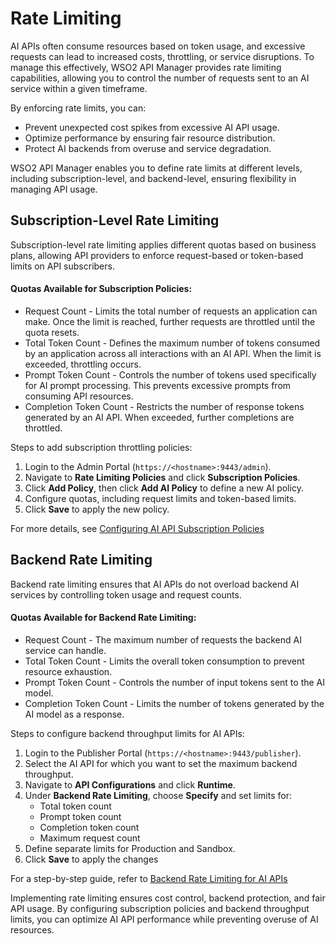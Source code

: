# Rate Limiting

AI APIs often consume resources based on token usage, and excessive requests can lead to increased costs, throttling, or service disruptions. To manage this effectively, WSO2 API Manager provides rate limiting capabilities, allowing you to control the number of requests sent to an AI service within a given timeframe.

By enforcing rate limits, you can:

- Prevent unexpected cost spikes from excessive AI API usage.
- Optimize performance by ensuring fair resource distribution.
- Protect AI backends from overuse and service degradation.

WSO2 API Manager enables you to define rate limits at different levels, including subscription-level, and backend-level, ensuring flexibility in managing API usage.

## Subscription-Level Rate Limiting

Subscription-level rate limiting applies different quotas based on business plans, allowing API providers to enforce request-based or token-based limits on API subscribers.

#### Quotas Available for Subscription Policies:

- Request Count - Limits the total number of requests an application can make. Once the limit is reached, further requests are throttled until the quota resets.
- Total Token Count - Defines the maximum number of tokens consumed by an application across all interactions with an AI API. When the limit is exceeded, throttling occurs.
- Prompt Token Count - Controls the number of tokens used specifically for AI prompt processing. This prevents excessive prompts from consuming API resources.
- Completion Token Count - Restricts the number of response tokens generated by an AI API. When exceeded, further completions are throttled.

Steps to add subscription throttling policies:

1. Login to the Admin Portal (`https://<hostname>:9443/admin`).
2. Navigate to **Rate Limiting Policies** and click **Subscription Policies**.
3. Click **Add Policy**, then click  **Add AI Policy** to define a new AI policy.
4. Configure quotas, including request limits and token-based limits.
5. Click **Save** to apply the new policy.

For more details, see [Configuring AI API Subscription Policies]({{base_path}}/design/rate-limiting/rate-limiting-for-ai-apis/)

## Backend Rate Limiting

Backend rate limiting ensures that AI APIs do not overload backend AI services by controlling token usage and request counts.

#### Quotas Available for Backend Rate Limiting:

- Request Count - The maximum number of requests the backend AI service can handle.
- Total Token Count - Limits the overall token consumption to prevent resource exhaustion.
- Prompt Token Count - Controls the number of input tokens sent to the AI model.
- Completion Token Count - Limits the number of tokens generated by the AI model as a response.

Steps to configure backend throughput limits for AI APIs:

1. Login to the Publisher Portal (`https://<hostname>:9443/publisher`).
2. Select the AI API for which you want to set the maximum backend throughput.
3. Navigate to **API Configurations** and click **Runtime**.
4. Under **Backend Rate Limiting**, choose **Specify** and set limits for:
    - Total token count
    - Prompt token count
    - Completion token count
    - Maximum request count
5. Define separate limits for Production and Sandbox.
6. Click **Save** to apply the changes

For a step-by-step guide, refer to [Backend Rate Limiting for AI APIs]({{base_path}}/design/rate-limiting/setting-maximum-backend-throughput-limits/#setting-maximum-backend-throughput-limits-for-ai-apis)

Implementing rate limiting ensures cost control, backend protection, and fair API usage. By configuring subscription policies and backend throughput limits, you can optimize AI API performance while preventing overuse of AI resources.
